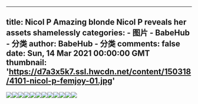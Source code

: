 
---
title: Nicol P Amazing blonde Nicol P reveals her assets shamelessly
categories: 
    - 图片
    - BabeHub - 分类
author: BabeHub - 分类
comments: false
date: Sun, 14 Mar 2021 00:00:00 GMT
thumbnail: 'https://d7a3x5k7.ssl.hwcdn.net/content/150318/4101-nicol-p-femjoy-01.jpg'
---

<div>   
<img src="https://d7a3x5k7.ssl.hwcdn.net/content/150318/4101-nicol-p-femjoy-01.jpg" referrerpolicy="no-referrer"><img src="https://d7a3x5k7.ssl.hwcdn.net/content/150318/4101-nicol-p-femjoy-02.jpg" referrerpolicy="no-referrer"><img src="https://d7a3x5k7.ssl.hwcdn.net/content/150318/4101-nicol-p-femjoy-03.jpg" referrerpolicy="no-referrer"><img src="https://d7a3x5k7.ssl.hwcdn.net/content/150318/4101-nicol-p-femjoy-04.jpg" referrerpolicy="no-referrer"><img src="https://d7a3x5k7.ssl.hwcdn.net/content/150318/4101-nicol-p-femjoy-05.jpg" referrerpolicy="no-referrer"><img src="https://d7a3x5k7.ssl.hwcdn.net/content/150318/4101-nicol-p-femjoy-06.jpg" referrerpolicy="no-referrer"><img src="https://d7a3x5k7.ssl.hwcdn.net/content/150318/4101-nicol-p-femjoy-07.jpg" referrerpolicy="no-referrer"><img src="https://d7a3x5k7.ssl.hwcdn.net/content/150318/4101-nicol-p-femjoy-08.jpg" referrerpolicy="no-referrer"><img src="https://d7a3x5k7.ssl.hwcdn.net/content/150318/4101-nicol-p-femjoy-09.jpg" referrerpolicy="no-referrer"><img src="https://d7a3x5k7.ssl.hwcdn.net/content/150318/4101-nicol-p-femjoy-10.jpg" referrerpolicy="no-referrer"><img src="https://d7a3x5k7.ssl.hwcdn.net/content/150318/4101-nicol-p-femjoy-11.jpg" referrerpolicy="no-referrer"><img src="https://d7a3x5k7.ssl.hwcdn.net/content/150318/4101-nicol-p-femjoy-12.jpg" referrerpolicy="no-referrer">  
</div>
            